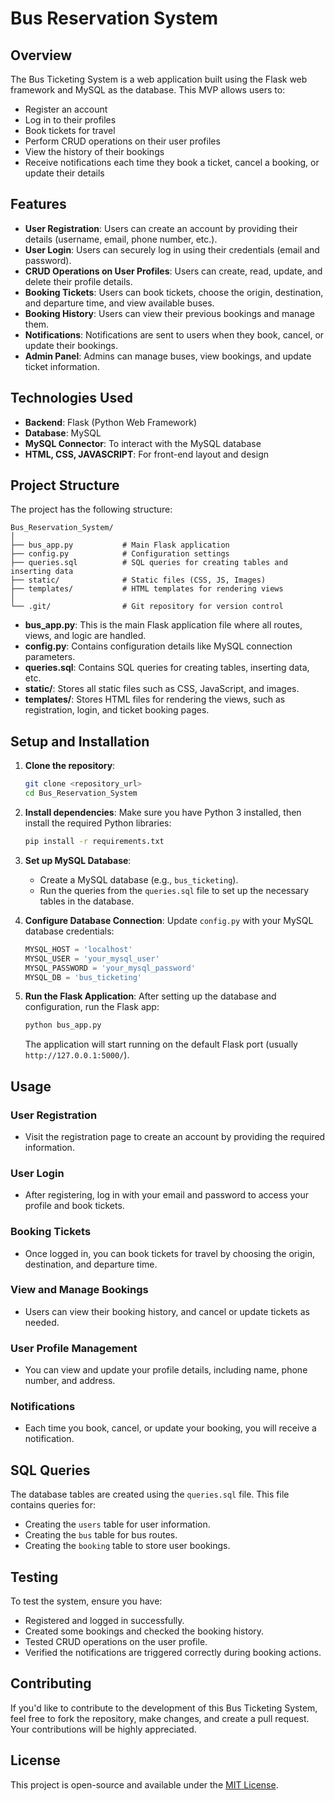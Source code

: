 # Bus Reservation System

## Overview

The Bus Ticketing System is a web application built using the Flask web framework and MySQL as the database. This MVP allows users to:
- Register an account
- Log in to their profiles
- Book tickets for travel
- Perform CRUD operations on their user profiles
- View the history of their bookings
- Receive notifications each time they book a ticket, cancel a booking, or update their details

## Features


- **User Registration**: Users can create an account by providing their details (username, email, phone number, etc.).
- **User Login**: Users can securely log in using their credentials (email and password).
- **CRUD Operations on User Profiles**: Users can create, read, update, and delete their profile details.
- **Booking Tickets**: Users can book tickets, choose the origin, destination, and departure time, and view available buses.
- **Booking History**: Users can view their previous bookings and manage them.
- **Notifications**: Notifications are sent to users when they book, cancel, or update their bookings.
- **Admin Panel**: Admins can manage buses, view bookings, and update ticket information.

## Technologies Used

- **Backend**: Flask (Python Web Framework)
- **Database**: MySQL
- **MySQL Connector**: To interact with the MySQL database
- **HTML, CSS, JAVASCRIPT**: For front-end layout and design

## Project Structure

The project has the following structure:

```
Bus_Reservation_System/
│
├── bus_app.py           # Main Flask application
├── config.py            # Configuration settings
├── queries.sql          # SQL queries for creating tables and inserting data
├── static/              # Static files (CSS, JS, Images)
├── templates/           # HTML templates for rendering views
│
└── .git/                # Git repository for version control
```

- **bus_app.py**: This is the main Flask application file where all routes, views, and logic are handled.
- **config.py**: Contains configuration details like MySQL connection parameters.
- **queries.sql**: Contains SQL queries for creating tables, inserting data, etc.
- **static/**: Stores all static files such as CSS, JavaScript, and images.
- **templates/**: Stores HTML files for rendering the views, such as registration, login, and ticket booking pages.

## Setup and Installation

1. **Clone the repository**:
   ```bash
   git clone <repository_url>
   cd Bus_Reservation_System
   ```

2. **Install dependencies**:
   Make sure you have Python 3 installed, then install the required Python libraries:
   ```bash
   pip install -r requirements.txt
   ```

3. **Set up MySQL Database**:
   - Create a MySQL database (e.g., `bus_ticketing`).
   - Run the queries from the `queries.sql` file to set up the necessary tables in the database.

4. **Configure Database Connection**:
   Update `config.py` with your MySQL database credentials:
   ```python
   MYSQL_HOST = 'localhost'
   MYSQL_USER = 'your_mysql_user'
   MYSQL_PASSWORD = 'your_mysql_password'
   MYSQL_DB = 'bus_ticketing'
   ```

5. **Run the Flask Application**:
   After setting up the database and configuration, run the Flask app:
   ```bash
   python bus_app.py
   ```

   The application will start running on the default Flask port (usually `http://127.0.0.1:5000/`).

## Usage

### User Registration
- Visit the registration page to create an account by providing the required information.
  
### User Login
- After registering, log in with your email and password to access your profile and book tickets.

### Booking Tickets
- Once logged in, you can book tickets for travel by choosing the origin, destination, and departure time.

### View and Manage Bookings
- Users can view their booking history, and cancel or update tickets as needed.

### User Profile Management
- You can view and update your profile details, including name, phone number, and address.

### Notifications
- Each time you book, cancel, or update your booking, you will receive a notification.

## SQL Queries

The database tables are created using the `queries.sql` file. This file contains queries for:
- Creating the `users` table for user information.
- Creating the `bus` table for bus routes.
- Creating the `booking` table to store user bookings.

## Testing

To test the system, ensure you have:
- Registered and logged in successfully.
- Created some bookings and checked the booking history.
- Tested CRUD operations on the user profile.
- Verified the notifications are triggered correctly during booking actions.

## Contributing

If you'd like to contribute to the development of this Bus Ticketing System, feel free to fork the repository, make changes, and create a pull request. Your contributions will be highly appreciated.

## License

This project is open-source and available under the [MIT License](LICENSE).
```
